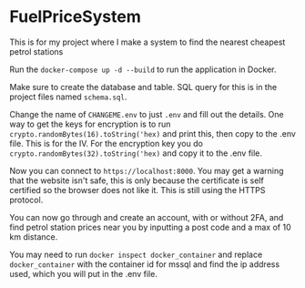 # FuelPriceSystem
This is for my project where I make a system to find the nearest cheapest petrol stations

Run the `docker-compose up -d --build` to run the application in Docker.

Make sure to create the database and table. SQL query for this is in the project files named `schema.sql`.

Change the name of `CHANGEME.env` to just `.env` and fill out the details. One way to get the keys for encryption is to run `crypto.randomBytes(16).toString('hex)` and print this, then copy to the .env file. This is for the IV. For the encryption key you do `crypto.randomBytes(32).toString('hex)` and copy it to the .env file.

Now you can connect to `https://localhost:8000`. You may get a warning that the website isn't safe, this is only because the certificate is self certified so the browser does not like it. This is still using the HTTPS protocol.

You can now go through and create an account, with or without 2FA, and find petrol station prices near you by inputting a post code and a max of 10 km distance.

You may need to run `docker inspect docker_container` and replace `docker_container` with the container id for mssql and find the ip address used, which you will put in the .env file.

